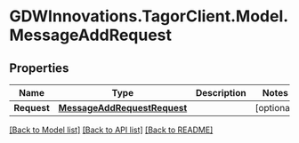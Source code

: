 # GDWInnovations.TagorClient.Model.MessageAddRequest

## Properties

Name | Type | Description | Notes
------------ | ------------- | ------------- | -------------
**Request** | [**MessageAddRequestRequest**](MessageAddRequestRequest.md) |  | [optional] 

[[Back to Model list]](../README.md#documentation-for-models) [[Back to API list]](../README.md#documentation-for-api-endpoints) [[Back to README]](../README.md)

